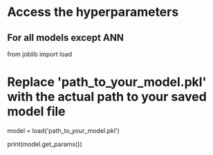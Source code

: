 # Access the hyperparameters
## For all models except ANN
from joblib import load

# Replace 'path_to_your_model.pkl' with the actual path to your saved model file
model = load('path_to_your_model.pkl')

print(model.get_params())
